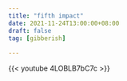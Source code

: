 ```yaml
---
title: "fifth impact"
date: 2021-11-24T13:00:00+08:00
draft: false
tag: [gibberish]
 
---
```


{{< youtube 4LOBLB7bC7c >}}
